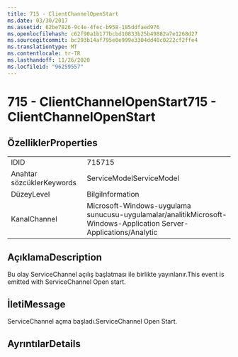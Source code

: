 ```yaml
---
title: 715 - ClientChannelOpenStart
ms.date: 03/30/2017
ms.assetid: 62be7826-9c4e-4fec-b958-185ddfaed976
ms.openlocfilehash: c62f90a1b177bcbd10833b25b49882a7e1268d27
ms.sourcegitcommit: bc293b14af795e0e999e3304dd40c0222cf2ffe4
ms.translationtype: MT
ms.contentlocale: tr-TR
ms.lasthandoff: 11/26/2020
ms.locfileid: "96259557"
---
```

# <a name="715---clientchannelopenstart"></a><span data-ttu-id="5fa10-102">715 - ClientChannelOpenStart</span><span class="sxs-lookup"><span data-stu-id="5fa10-102">715 - ClientChannelOpenStart</span></span>

## <a name="properties"></a><span data-ttu-id="5fa10-103">Özellikler</span><span class="sxs-lookup"><span data-stu-id="5fa10-103">Properties</span></span>  
  
|||  
|-|-|  
|<span data-ttu-id="5fa10-104">ID</span><span class="sxs-lookup"><span data-stu-id="5fa10-104">ID</span></span>|<span data-ttu-id="5fa10-105">715</span><span class="sxs-lookup"><span data-stu-id="5fa10-105">715</span></span>|  
|<span data-ttu-id="5fa10-106">Anahtar sözcükler</span><span class="sxs-lookup"><span data-stu-id="5fa10-106">Keywords</span></span>|<span data-ttu-id="5fa10-107">ServiceModel</span><span class="sxs-lookup"><span data-stu-id="5fa10-107">ServiceModel</span></span>|  
|<span data-ttu-id="5fa10-108">Düzey</span><span class="sxs-lookup"><span data-stu-id="5fa10-108">Level</span></span>|<span data-ttu-id="5fa10-109">Bilgi</span><span class="sxs-lookup"><span data-stu-id="5fa10-109">Information</span></span>|  
|<span data-ttu-id="5fa10-110">Kanal</span><span class="sxs-lookup"><span data-stu-id="5fa10-110">Channel</span></span>|<span data-ttu-id="5fa10-111">Microsoft-Windows-uygulama sunucusu-uygulamalar/analitik</span><span class="sxs-lookup"><span data-stu-id="5fa10-111">Microsoft-Windows-Application Server-Applications/Analytic</span></span>|  
  
## <a name="description"></a><span data-ttu-id="5fa10-112">Açıklama</span><span class="sxs-lookup"><span data-stu-id="5fa10-112">Description</span></span>  

 <span data-ttu-id="5fa10-113">Bu olay ServiceChannel açılış başlatması ile birlikte yayınlanır.</span><span class="sxs-lookup"><span data-stu-id="5fa10-113">This event is emitted with ServiceChannel Open start.</span></span>  
  
## <a name="message"></a><span data-ttu-id="5fa10-114">İleti</span><span class="sxs-lookup"><span data-stu-id="5fa10-114">Message</span></span>  

 <span data-ttu-id="5fa10-115">ServiceChannel açma başladı.</span><span class="sxs-lookup"><span data-stu-id="5fa10-115">ServiceChannel Open Start.</span></span>  
  
## <a name="details"></a><span data-ttu-id="5fa10-116">Ayrıntılar</span><span class="sxs-lookup"><span data-stu-id="5fa10-116">Details</span></span>
